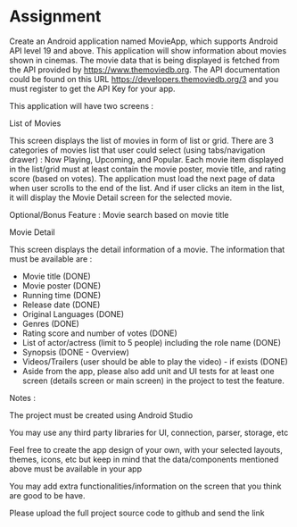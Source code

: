 Assignment
==========

Create an Android application named MovieApp, which supports Android API level 19 and above. 
This application will show information about movies shown in cinemas. 
The movie data that is being displayed is fetched from the API provided by 
https://www.themoviedb.org. 
The API documentation could be found on this URL 
https://developers.themoviedb.org/3 
and you must register to get the API Key for your app.

This application will have two screens :

List of Movies

This screen displays the list of movies in form of list or grid. 
There are 3 categories of movies list that user could select 
(using tabs/navigation drawer) : Now Playing, Upcoming, and Popular.
Each movie item displayed in the list/grid must at least contain the movie poster, 
movie title, and rating score (based on votes). 
The application must load the next page of data when user scrolls to the end of the list. 
And if user clicks an item in the list, it will display the Movie Detail screen for 
the selected movie.

Optional/Bonus Feature : Movie search based on movie title

Movie Detail

This screen displays the detail information of a movie. 
The information that must be available are :

- Movie title (DONE)
- Movie poster (DONE)
- Running time (DONE)
- Release date (DONE)
- Original Languages (DONE)
- Genres (DONE)
- Rating score and number of votes (DONE)
- List of actor/actress (limit to 5 people) including the role name (DONE)
- Synopsis (DONE - Overview)
- Videos/Trailers (user should be able to play the video) - if exists (DONE)
- Aside from the app, please also add unit and UI tests for at least one screen 
(details screen or main screen) in the project to test the feature.

Notes :

The project must be created using Android Studio

You may use any third party libraries for UI, connection, parser, storage, etc

Feel free to create the app design of your own, with your selected layouts, 
themes, icons, etc but keep in mind that the data/components mentioned above must be 
available in your app

You may add extra functionalities/information on the screen that you think are good to be have.

Please upload the full project source code to github and send the link